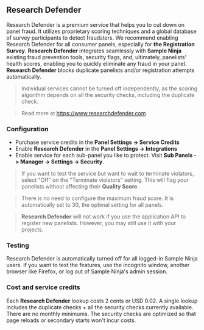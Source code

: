 ## Research Defender

Research Defender is a premium service that helps you to cut down on panel fraud. It utilizes proprietary scoring techniques and a global database of survey participants to detect fraudsters. We recommend enabling Research Defender for all consumer panels, especially for **the Registration Survey**. **Research Defender** integrates seamlessly with **Sample Ninja** existing fraud prevention tools, security flags, and, ultimately, panelists' health scores, enabling you to quickly eliminate any fraud in your panel. **Research Defender** blocks duplicate panelists and/or registration attempts automatically.

> Individual services cannot be turned off independently, as the scoring algorithm depends on all the security checks, including the duplicate check.

> Read more at https://www.researchdefender.com

### Configuration

- Purchase service credits in the **Panel Settings -> Service Credits**
- Enable **Research Defender** in the **Panel Settings -> Integrations**
- Enable service for each sub-panel you like to protect. Visit **Sub Panels -> Manager -> Settings -> Security**. 

> If you want to test the service but want to wait to terminate violators, select "Off" on the "Terminate violators" setting. This will flag your panelists without affecting their **Quality Score**.

> There is no need to configure the maximum fraud score. It is automatically set to 30, the optimal setting for all panels.

> **Research Defender** will not work if you use the application API to register new panelists. However, you may still use it with your projects.

### Testing

Research Defender is automatically turned off for all logged-in Sample Ninja users. If you want to test the features, use the incognito window, another browser like Firefox, or log out of Sample Ninja's admin session.

### Cost and service credits

Each **Research Defender** lookup costs 2 cents or USD 0.02. A single lookup includes the duplicate checks + all the security checks currently available. There are no monthly minimums. The security checks are optimized so that page reloads or secondary starts won't incur costs.

